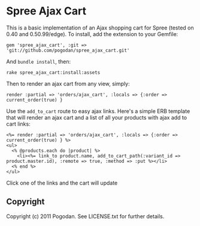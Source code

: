 Spree Ajax Cart
=============

This is a basic implementation of an Ajax shopping cart for Spree (tested on 0.40 and 0.50.99/edge). To install, add the extension to your Gemfile:

    gem 'spree_ajax_cart', :git => 'git://github.com/pogodan/spree_ajax_cart.git'

And `bundle install`, then:

    rake spree_ajax_cart:install:assets

Then to render an ajax cart from any view, simply:

    render :partial => 'orders/ajax_cart', :locals => {:order => current_order(true) }

Use the `add_to_cart` route to easy ajax links. Here's a simple ERB template that will render an ajax cart and a list of all your products with ajax add to cart links:

    <%= render :partial => 'orders/ajax_cart', :locals => {:order => current_order(true) } %>
    <ul>
      <% @products.each do |product| %>
        <li><%= link_to product.name, add_to_cart_path(:variant_id => product.master.id), :remote => true, :method => :put %></li>
      <% end %>
    </ul>

Click one of the links and the cart will update

Copyright
-------------

Copyright (c) 2011 Pogodan. See LICENSE.txt for further details.